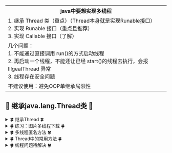 <table>
  <th>java中要想实现多线程</th>
  <tr>
    <td>
1. 继承 Thread 类（重点）（Thread本身就是实现Runable接口）<br>
2. 实现 Runable 接口（重点且推荐）<br>
3. 实现 Callable 接口（了解）<br>
    </td>
  </tr>
  <tr>
    <td>
    几个问题：<br>
1. 不能通过直接调用 run()的方式启动线程<br>
2. 再启动一个线程，不能还让已经 start()的线程去执行，会报 IllgealThread 异常<br>
3. 线程存在安全问题<br>
    </td>
  </tr>
  <tr>
    <td>
    不建议使用：避免OOP单继承局限性
    </td>
  </tr>
</table>

## &#127800; 继承java.lang.Thread类 &#127800;


<details>
<summary>&#127808; 继承Thread &#127808;</summary>
  
```java
package Multithreading;

/**
 * 多线程的创建，方式一：继承于Thread类
 * 1. 创建一个继承于Thread类的子类
 * 2. 重写Thread类的run() --> 将此线程执行的操作声明在run()中
 * 3. 创建Thread类的子类的对象
 * 4. 通过此对象调用start()
 * <p>
 * 例子：遍历100以内的所有的偶数
 *
 * @author shkstart
 * @create 2019-02-13 上午 11:46
 */
//1. 创建一个继承于Thread类的子类
class MyThread extends Thread {
    //2. 重写Thread类的run()
    @Override
    public void run() {
        for (int i = 0; i < 100; i++) {
            if(i % 2 == 0){
                System.out.println(Thread.currentThread().getName() + ":" + i);
            }
        }
    }
}
class ThreadTest {
    public static void main(String[] args) {
        //3. 创建Thread类的子类的对象
        MyThread t1 = new MyThread();
        //4.通过此对象调用start():①启动当前线程 ② 调用当前线程的run()
        t1.start();
        //问题一：我们不能通过直接调用run()的方式启动线程。
//        t1.run();
        //问题二：再启动一个线程，遍历100以内的偶数。不可以还让已经start()的线程去执行。会报IllegalThreadStateException
//        t1.start();
        //我们需要重新创建一个线程的对象
        MyThread t2 = new MyThread();
        t2.start();
        //如下操作仍然是在main线程中执行的。
        for (int i = 0; i < 100; i++) {
            if(i % 2 == 0){
                System.out.println(Thread.currentThread().getName() + ":" + i + "***********main()************");
            }
        }
    }

}
```
  
- 程序启动运行main时候，java虚拟机启动一个进程，主线程main在main()调用时候被创建。随着调用MitiSay的两个对象的start方法，另外两个线程也启动了，这样，整个应用就在多线程下运行。 
- start()方法的调用后并不是立即执行多线程代码，而是使得该线程变为可运行态（Runnable），什么时候运行是由操作系统决定的。 
- Thread.sleep()方法调用目的是不让当前线程独自霸占该进程所获取的CPU资源，以留出一定时间给其他线程执行的机会。 
- 实际上所有的多线程代码执行顺序都是不确定的，每次执行的结果都是随机的。 
- 但是start方法重复调用的话，即不可以还让已经start()的线程去执行。会报IllegalThreadStateException`<br>
会出现java.lang.IllegalThreadStateException异常。
  - `MyThread t1 = new MyThread();`<br>
      `t1.start();`<br>
      `t1.start();`<br>

  - ```java
      Exception in thread "main" java.lang.IllegalThreadStateException
	    at java.lang.Thread.start(Thread.java:705)
	    at Multithreading.ThreadTest.main(MyThread.java:53)
    ```

</details>

<details>
<summary>&#127808; 练习：图片多线程下载 &#127808;</summary>
  
先导入commons-io 的新版本jar包
```java
package Multithreading.Thread.downloadPicture;

import org.apache.commons.io.FileUtils;

import java.io.File;
import java.io.IOException;
import java.net.URL;

public class TestThreadDownload extends Thread{

    private String url;
    private String name;
    public TestThreadDownload(String url, String name){
        this.url = url;
        this.name = name;
    }
    @Override
    public void run() {
        WebDownloader wd = new WebDownloader();
        try {
            wd.downloader(url, name);
        } catch (IOException e) {
            e.printStackTrace();
        }
        System.out.println("下载文件名为: " + name);
    }

    public static void main(String[] args){
        TestThreadDownload t1 = new TestThreadDownload("https://img-blog.csdn.net/20170803112501394?watermark/2/text/aHR0cDovL2Jsb2cuY3Nkbi5uZXQvbHlubl9LdW4=/font/5a6L5L2T/fontsize/400/fill/I0JBQkFCMA==/dissolve/70/gravity/SouthEast","1.jpg");
        TestThreadDownload t2 = new TestThreadDownload("https://tse3-mm.cn.bing.net/th/id/OIP.Ogv6qqXdo6wwSLqcFDzRJwHaE7?w=265&h=180&c=7&o=5&dpr=1.25&pid=1.7","2.jpg");
        TestThreadDownload t3 = new TestThreadDownload("https://th.bing.com/th/id/R051691e67d50c89cff071a9a3b71213a?rik=9HGl9CSKUqEF%2bA&riu=http%3a%2f%2fn.sinaimg.cn%2ftransform%2f20151025%2f8A6G-fxizwsi5589061.jpg&ehk=WdEWkQI5xYXrH8PMzM8gNwURNgQA4zpkujNPd9zq4mw%3d&risl=&pid=ImgRaw","3.jpg");
        t1.start();
        t2.start();
        t3.start();
    }
}


class WebDownloader{

    // 构造方法
    public void downloader(String url, String name) throws IOException {
        try {
            //
            FileUtils.copyURLToFile(new URL(url), new File(name));
        } catch (IOException e) {
            e.printStackTrace();
            System.out.println("IO异常，downloader出现问题");
        }
    }
}

```
</details>

<details>
<summary>&#127808; 多线程匿名方法 &#127808;</summary>
  
```java
package Multithreading.Thread;

public class ThreadAnonymous {
    public static void main(String[] args){
        // 由于线程特殊性，若只是用一次，使用匿名方法
        new Thread(){
            @Override
            public void run() {
                for (int i = 0; i < 10; i++) {
                    if ((i & 1) == 1){
                        System.out.println(Thread.currentThread().getName() + " : " + i);
                    }
                }
            }
        }.start();

        new Thread(){
            @Override
            public void run() {
                for (int i = 0; i < 10; i++) {
                    if ((i & 1) == 1){
                        System.out.println(Thread.currentThread().getName() + " : " + i);
                    }
                }
            }
        }.start();
    }
}

```
</details>

<details>
<summary>&#127808; Thread中的常用方法  &#127808;</summary>
  
```java
package Multithreading.Thread;

/**
 * 测试Thread中的常用方法：
 * 1. start():启动当前线程；调用当前线程的run()
 * 2. run(): 通常需要重写Thread类中的此方法，将创建的线程要执行的操作声明在此方法中
 * 3. currentThread():静态方法，返回执行当前代码的线程
 * 4. getName():获取当前线程的名字
 * 5. setName():设置当前线程的名字
 * 6. yield():释放当前cpu的执行权
 * 7. join():在线程a中调用线程b的join(),此时线程a就进入阻塞状态，直到线程b完全执行完以后，线程a才结束阻塞状态。
 * 8. stop():已过时。当执行此方法时，强制结束当前线程。
 * 9. sleep(long millitime):让当前线程“睡眠”指定的millitime毫秒。在指定的millitime毫秒时间内，当前线程是阻塞状态。
 * 10. isAlive():判断当前线程是否存活
 *
 * Thread()：创建新的Thread对象
 * Thread(String threadName)：创建线程并指定线程实例名
 * Thread(Runnable target)：指定创建线程的目标对象，它实现了Runnable接口中的run方法
 * Thread(Runnable target, String name)：创建新的Thread对象
 * getPriority():获取线程的优先级
 * setPriority(int p):设置线程的优先级
 *
 *
 * 线程的优先级：
 * 1.
 * MAX_PRIORITY：10
 * MIN _PRIORITY：1
 * NORM_PRIORITY：5  -->默认优先级
 * 2.如何获取和设置当前线程的优先级：
 * getPriority():获取线程的优先级
 * setPriority(int p):设置线程的优先级
 *
 * 说明：高优先级的线程要抢占低优先级线程cpu的执行权。但是只是从概率上讲，高优先级的线程高概率的情况下
 * 被执行。并不意味着只有当高优先级的线程执行完以后，低优先级的线程才执行。
 */
public class ThreadCommonMethods extends Thread{
    @Override
    public void run() {
        for (int i = 0; i < 10; i++) {
            if (i % 2 == 0) {
//                try {
//                    sleep(10);
//                } catch (InterruptedException e) {
//                    e.printStackTrace();
//                }
                System.out.println(Thread.currentThread().getName() + ":" + Thread.currentThread().getPriority() + ":" + i);
            }
//            if(i % 20 == 0){
//                yield();
//            }
        }
    }

    public ThreadCommonMethods(String name) {
        super(name);
    }
}

class ThreadMethodTest {
    public static void main(String[] args) {
        ThreadCommonMethods h1 = new ThreadCommonMethods("Thread1: ");
//        h1.setName("线程一");
        //设置分线程的优先级
        h1.setPriority(Thread.MAX_PRIORITY);
        h1.start();

        //给主线程命名
        Thread.currentThread().setName("主线程: ");
        Thread.currentThread().setPriority(Thread.MIN_PRIORITY);
        for (int i = 0; i < 10; i++) {
            if (i % 2 == 0) {
                System.out.println(Thread.currentThread().getName() + ":" + Thread.currentThread().getPriority() + ":" + i);
            }
//            if(i == 20){
//                try {
//                    h1.join();
//                } catch (InterruptedException e) {
//                    e.printStackTrace();
//                }
//            }
        }
//        System.out.println(h1.isAlive());
    }
}
```
</details>

<details>
<summary>&#127808; 线程问题待解决 &#127808;</summary>
  
##### 从输出窗口发现有同一张票被不同窗口同时卖出
  
> window1: ：卖票，票号为：100<br>
> window2: ：卖票，票号为：100<br>
> window2: ：卖票，票号为：99<br>
> window2: ：卖票，票号为：98<br>
> ...

```java
package Multithreading.Thread.SellTicketsWindows_Thread;

public class SellWindow extends Thread {

    private static int ticket = 100;

    @Override
    public void run() {

        while (true) {
            if (ticket > 0) {
                System.out.println(getName() + "：卖票，票号为：" + ticket);
                ticket--;
            } else {
                break;
            }
        }
    }
}
```

```java
package Multithreading.Test;

import Multithreading.Thread.SellTicketsWindows_Thread.SellWindow;

public class SellWindowTest {
    public static void main(String[] args){
        SellWindow s1 = new SellWindow();
        SellWindow s2 = new SellWindow();
        SellWindow s3 = new SellWindow();

        s1.setName("window1: ");
        s2.setName("window2: ");
        s3.setName("window3: ");

        s1.start();
        s2.start();
        s3.start();
    }
}

```
</details>
